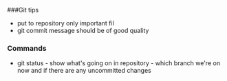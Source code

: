 ###Git tips
- put to repository only important fil
- git commit message should be of good quality

### Commands
- git status - show what's going on in repository - which branch we're on now and if there are any uncommitted changes